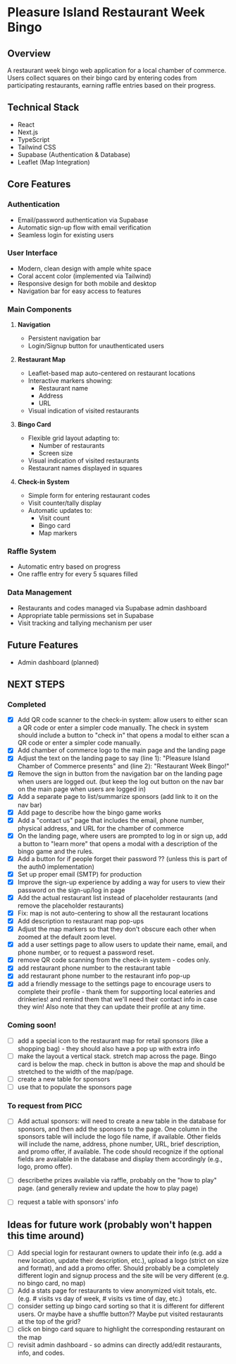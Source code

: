 # Pleasure Island Restaurant Week Bingo

## Overview
A restaurant week bingo web application for a local chamber of commerce. Users collect squares on their bingo card by entering codes from participating restaurants, earning raffle entries based on their progress.

## Technical Stack
- React
- Next.js
- TypeScript
- Tailwind CSS
- Supabase (Authentication & Database)
- Leaflet (Map Integration)

## Core Features

### Authentication
- Email/password authentication via Supabase
- Automatic sign-up flow with email verification
- Seamless login for existing users

### User Interface
- Modern, clean design with ample white space
- Coral accent color (implemented via Tailwind)
- Responsive design for both mobile and desktop
- Navigation bar for easy access to features

### Main Components
1. **Navigation**
   - Persistent navigation bar
   - Login/Signup button for unauthenticated users

2. **Restaurant Map**
   - Leaflet-based map auto-centered on restaurant locations
   - Interactive markers showing:
     - Restaurant name
     - Address
     - URL
   - Visual indication of visited restaurants

3. **Bingo Card**
   - Flexible grid layout adapting to:
     - Number of restaurants
     - Screen size
   - Visual indication of visited restaurants
   - Restaurant names displayed in squares

4. **Check-in System**
   - Simple form for entering restaurant codes
   - Visit counter/tally display
   - Automatic updates to:
     - Visit count
     - Bingo card
     - Map markers

### Raffle System
- Automatic entry based on progress
- One raffle entry for every 5 squares filled

### Data Management
- Restaurants and codes managed via Supabase admin dashboard
- Appropriate table permissions set in Supabase
- Visit tracking and tallying mechanism per user

## Future Features
- Admin dashboard (planned)

## NEXT STEPS
### Completed
- [x] Add QR code scanner to the check-in system: allow users to either scan a QR code or enter a simpler code manually. The check in system should include a button to "check in" that opens a modal to either scan a QR code or enter a simpler code manually.
- [x] Add chamber of commerce logo to the main page and the landing page
- [x] Adjust the text on the landing page to say (line 1): "Pleasure Island Chamber of Commerce presents" and (line 2): "Restaurant Week Bingo!"
- [x] Remove the sign in button from the navigation bar on the landing page when users are logged out. (but keep the log out button on the nav bar on the main page when users are logged in)
- [x] Add a separate page to list/summarize sponsors (add link to it on the nav bar)
- [x] Add page to describe how the bingo game works
- [x] Add a "contact us" page that includes the email, phone number, physical address, and URL for the chamber of commerce
- [x] On the landing page, where users are prompted to log in or sign up, add a button to "learn more" that opens a modal with a description of the bingo game and the rules.
- [x] Add a button for if people forget their password ?? (unless this is part of the auth0 implementation)
- [x] Set up proper email (SMTP) for production
- [x] Improve the sign-up experience by adding a way for users to view their password on the sign-up/log in page
- [x] Add the actual restaurant list instead of placeholder restaurants (and remove the placeholder restaurants)
- [x] Fix: map is not auto-centering to show all the restaurant locations
- [x] Add description to restaurant map pop-ups
- [x] Adjust the map markers so that they don't obscure each other when zoomed at the default zoom level. 
- [x] add a user settings page to allow users to update their name, email, and phone number, or to request a password reset. 
- [x] remove QR code scanning from the check-in system - codes only.
- [x] add restaurant phone number to the restaurant table
- [x] add restaurant phone number to the restaurant info pop-up
- [x] add a friendly message to the settings page to encourage users to complete their profile - thank them for supporting local eateries and drinkeries! and remind them that we'll need their contact info in case they win! Also note that they can update their profile at any time.

### Coming soon!
- [ ] add a special icon to the restaurant map for retail sponsors (like a shopping bag) - they should also have a pop up with extra info
- [ ] make the layout a vertical stack. stretch map across the page. Bingo card is below the map. check in button is above the map and should be stretched to the width of the map/page.
- [ ] create a new table for sponsors
- [ ] use that to populate the sponsors page

### To request from PICC
- [ ] Add actual sponsors: will need to create a new table in the database for sponsors, and then add the sponsors to the page. One column in the sponsors table will include the logo file name, if available. Other fields will include the name, address, phone number, URL, brief description, and promo offer, if available. The code should recognize if the optional fields are available in the database and display them accordingly (e.g., logo, promo offer).
- [ ] describethe prizes available via raffle, probably on the "how to play" page. (and generally review and update the how to play page)
- [ ] request a table with sponsors' info


## Ideas for future work (probably won't happen this time around)
- [ ] Add special login for restaurant owners to update their info (e.g. add a new location, update their description, etc.), upload a logo (strict on size and format), and add a promo offer. Should probably be a completely different login and signup process and the site will be very different (e.g. no bingo card, no map)
- [ ] Add a stats page for restaurants to view anonymized visit totals, etc. (e.g. # visits vs day of week, # visits vs time of day, etc.)
- [ ] consider setting up bingo card sorting so that it is different for different users. Or maybe have a shuffle button?? Maybe put visited restaurants at the top of the grid? 
- [ ] click on bingo card square to highlight the corresponding restaurant on the map
- [ ] revisit admin dashboard - so admins can directly add/edit restaurants, info, and codes. 